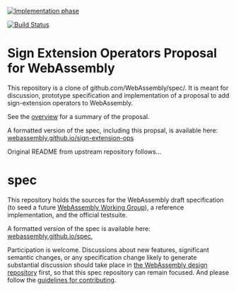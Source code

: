 [![Implementation phase](https://img.shields.io/badge/phase-implementation-yellow.svg)](https://github.com/WebAssembly/meetings/blob/master/process/phases.md#3-implementation-phase-community--working-group)

[![Build Status](https://travis-ci.org/WebAssembly/sign-extension-ops.svg?branch=master)](https://travis-ci.org/WebAssembly/sign-extension-ops)

# Sign Extension Operators Proposal for WebAssembly

This repository is a clone of github.com/WebAssembly/spec/. It is meant for
discussion, prototype specification and implementation of a proposal to add
sign-extension operators to WebAssembly.

See the [overview](proposals/sign-extension-ops/Overview.md) for a summary of
the proposal.

A formatted version of the spec, including this propsal, is available here:
[webassembly.github.io/sign-extension-ops](https://webassembly.github.io/sign-extension-ops/)

Original README from upstream repository follows...

# spec

This repository holds the sources for the WebAssembly draft specification
(to seed a future
[WebAssembly Working Group](https://lists.w3.org/Archives/Public/public-new-work/2017Jun/0005.html)),
a reference implementation, and the official testsuite.

A formatted version of the spec is available here:
[webassembly.github.io/spec](https://webassembly.github.io/spec/),

Participation is welcome. Discussions about new features, significant semantic
changes, or any specification change likely to generate substantial discussion
should take place in
[the WebAssembly design repository](https://github.com/WebAssembly/design)
first, so that this spec repository can remain focused. And please follow the
[guidelines for contributing](Contributing.md).
